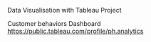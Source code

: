 Data Visualisation with Tableau Project                                                                                                                                             

Customer behaviors Dashboard
https://public.tableau.com/profile/ph.analytics

